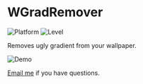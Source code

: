 # WGradRemover

![Platform](https://img.shields.io/badge/Platform-iOS-lightgrey.svg?style=flat)
![Level](https://img.shields.io/badge/Language-Logos-blue.svg)

Removes ugly gradient from your wallpaper.

![Demo](https://raw.github.com/daniilpashin/WGradRemover/master/Demo.gif)



[Email me](mailto:daniilpashin@icloud.com?subject=WGradRemover) if you have questions.